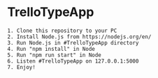 # TrelloTypeApp

    1. Clone this repository to your PC
    2. Install Node.js from https://nodejs.org/en/
    3. Run Node.js in #TrelloTypeApp directory
    4. Run "npm install" in Node
    5. Run "npm run start" in Node
    6. Listen #TrelloTypeApp on 127.0.0.1:5000
    7. Enjoy!
